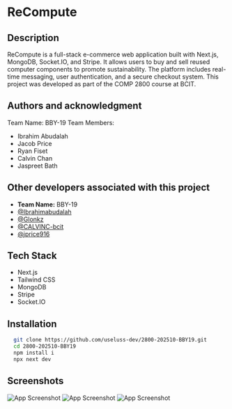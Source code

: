 # ReCompute
## Description
ReCompute is a full-stack e-commerce web application built with Next.js, MongoDB, Socket.IO, and Stripe. It allows users to buy and sell reused computer components to promote sustainability. The platform includes real-time messaging, user authentication, and a secure checkout system. This project was developed as part of the COMP 2800 course at BCIT.

## Authors and acknowledgment
Team Name: BBY-19
Team Members:

- Ibrahim Abudalah
- Jacob Price
- Ryan Fiset
- Calvin Chan
- Jaspreet Bath


## Other developers associated with this project
- **Team Name:** BBY-19 
- [@Ibrahimabudalah](https://github.com/Ibrahimabudalah)
- [@Glonkz](https://github.com/Glonkz)
- [@CALVINC-bcit](https://github.com/CALVINC-bcit)
- [@jprice916](https://github.com/jprice916)


## Tech Stack


- Next.js
- Tailwind CSS
- MongoDB
- Stripe
- Socket.IO
## Installation


```bash
  git clone https://github.com/useluss-dev/2800-202510-BBY19.git
  cd 2800-202510-BBY19
  npm install i
  npx next dev
```
    
## Screenshots

![App Screenshot](https://i.postimg.cc/4d0D6K7V/image.png)
![App Screenshot](https://i.postimg.cc/853RBvRR/image.png)
![App Screenshot](https://i.postimg.cc/R052G3Rz/image.png)
